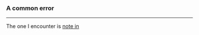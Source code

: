 
### A common error
---
The one I encounter is [note in ](obsidian://vault/3AutomationEngineering/4Raspberrypi/Basics/SSH)

